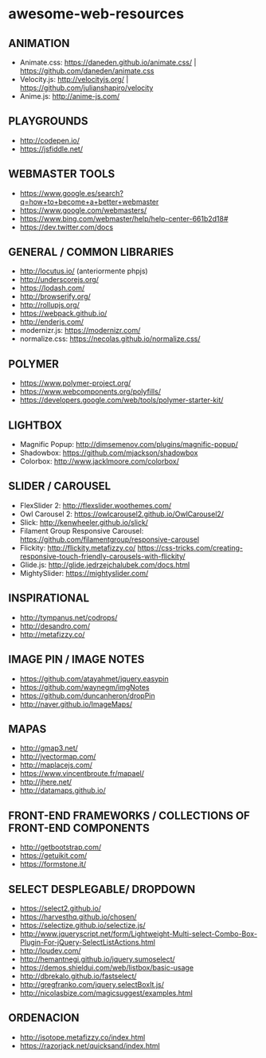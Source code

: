 # awesome-web-resources

## ANIMATION
- Animate.css: https://daneden.github.io/animate.css/ | https://github.com/daneden/animate.css
- Velocity.js: http://velocityjs.org/ | https://github.com/julianshapiro/velocity
- Anime.js: http://anime-js.com/

## PLAYGROUNDS 
- http://codepen.io/
- https://jsfiddle.net/

## WEBMASTER TOOLS
- https://www.google.es/search?q=how+to+become+a+better+webmaster
- https://www.google.com/webmasters/
- https://www.bing.com/webmaster/help/help-center-661b2d18#
- https://dev.twitter.com/docs

## GENERAL / COMMON LIBRARIES
- http://locutus.io/ (anteriormente phpjs)
- http://underscorejs.org/
- https://lodash.com/
- http://browserify.org/
- http://rollupjs.org/
- https://webpack.github.io/
- http://enderjs.com/
- modernizr.js: https://modernizr.com/
- normalize.css: https://necolas.github.io/normalize.css/

## POLYMER
- https://www.polymer-project.org/
- https://www.webcomponents.org/polyfills/
- https://developers.google.com/web/tools/polymer-starter-kit/

## LIGHTBOX
- Magnific Popup: http://dimsemenov.com/plugins/magnific-popup/
- Shadowbox: https://github.com/mjackson/shadowbox
- Colorbox: http://www.jacklmoore.com/colorbox/

## SLIDER / CAROUSEL
- FlexSlider 2: http://flexslider.woothemes.com/
- Owl Carousel 2: https://owlcarousel2.github.io/OwlCarousel2/
- Slick: http://kenwheeler.github.io/slick/
- Filament Group Responsive Carousel: https://github.com/filamentgroup/responsive-carousel
- Flickity: http://flickity.metafizzy.co/
  https://css-tricks.com/creating-responsive-touch-friendly-carousels-with-flickity/
- Glide.js: http://glide.jedrzejchalubek.com/docs.html
- MightySlider: https://mightyslider.com/

## INSPIRATIONAL
- http://tympanus.net/codrops/
- http://desandro.com/
- http://metafizzy.co/

## IMAGE PIN / IMAGE NOTES
- https://github.com/atayahmet/jquery.easypin
- https://github.com/waynegm/imgNotes
- https://github.com/duncanheron/dropPin
- http://naver.github.io/ImageMaps/

## MAPAS
- http://gmap3.net/
- http://jvectormap.com/
- http://maplacejs.com/
- https://www.vincentbroute.fr/mapael/
- http://jhere.net/
- http://datamaps.github.io/

## FRONT-END FRAMEWORKS / COLLECTIONS OF FRONT-END COMPONENTS
- http://getbootstrap.com/
- https://getuikit.com/
- https://formstone.it/

## SELECT DESPLEGABLE/ DROPDOWN
- https://select2.github.io/
- https://harvesthq.github.io/chosen/
- https://selectize.github.io/selectize.js/
- http://www.jqueryscript.net/form/Lightweight-Multi-select-Combo-Box-Plugin-For-jQuery-SelectListActions.html
- http://loudev.com/
- http://hemantnegi.github.io/jquery.sumoselect/
- https://demos.shieldui.com/web/listbox/basic-usage
- http://dbrekalo.github.io/fastselect/
- http://gregfranko.com/jquery.selectBoxIt.js/
- http://nicolasbize.com/magicsuggest/examples.html

## ORDENACION
- http://isotope.metafizzy.co/index.html
- https://razorjack.net/quicksand/index.html
